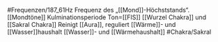 #Frequenzen/187_61Hz
Frequenz des „[[Mond]]-Höchststands“.
[[Mondtöne]]
Kulminationsperiode
Ton=[[FIS]]
[[Wurzel Chakra]] und [[Sakral Chakra]]
Reinigt [[Aura]], reguliert [[Wärme]]- und [[Wasser]]haushalt
[[Wasser]]- und [[Wärmehaushalt]]
#Chakra/Sakral